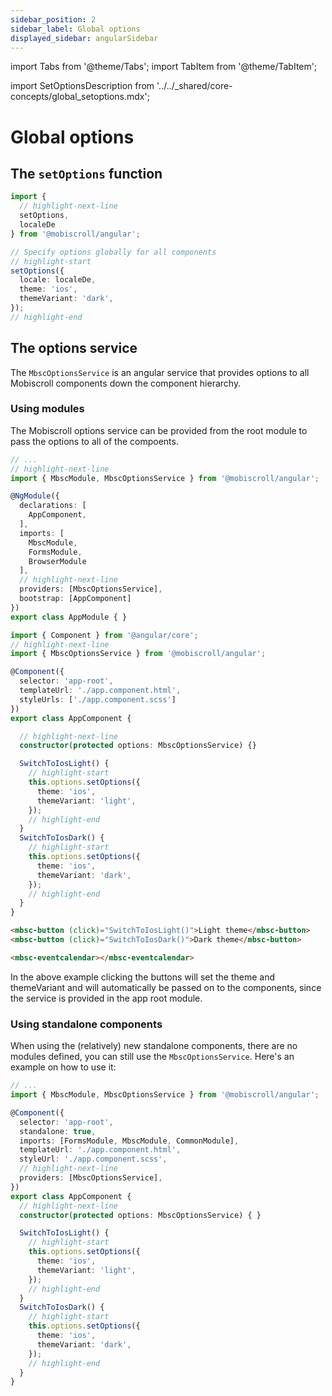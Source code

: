 ```yaml
---
sidebar_position: 2
sidebar_label: Global options
displayed_sidebar: angularSidebar
---
```


import Tabs from '@theme/Tabs';
import TabItem from '@theme/TabItem';

import SetOptionsDescription from '../../_shared/core-concepts/global_setoptions.mdx';

# Global options

## The `setOptions` function

<SetOptionsDescription />

```ts title="app.module.ts"
import {
  // highlight-next-line
  setOptions,
  localeDe
} from '@mobiscroll/angular';

// Specify options globally for all components
// highlight-start
setOptions({
  locale: localeDe,
  theme: 'ios',
  themeVariant: 'dark',
});
// highlight-end
```

## The options service

The `MbscOptionsService` is an angular service that provides options to all Mobiscroll components down the component hierarchy.

### Using modules

The Mobiscroll options service can be provided from the root module to pass the options to all of the compoents.

<Tabs label="Somelabel">
  <TabItem value="app.module" label="app.module.ts">

```ts
// ...
// highlight-next-line
import { MbscModule, MbscOptionsService } from '@mobiscroll/angular';

@NgModule({
  declarations: [
    AppComponent,
  ],
  imports: [
    MbscModule,
    FormsModule,
    BrowserModule
  ],
  // highlight-next-line
  providers: [MbscOptionsService],
  bootstrap: [AppComponent]
})
export class AppModule { }
```

  </TabItem>
  <TabItem value="app.component.ts" label="app.component.ts">

```ts
import { Component } from '@angular/core';
// highlight-next-line
import { MbscOptionsService } from '@mobiscroll/angular';

@Component({
  selector: 'app-root',
  templateUrl: './app.component.html',
  styleUrls: ['./app.component.scss']
})
export class AppComponent {

  // highlight-next-line
  constructor(protected options: MbscOptionsService) {}

  SwitchToIosLight() {
    // highlight-start
    this.options.setOptions({
      theme: 'ios',
      themeVariant: 'light',
    });
    // highlight-end
  }
  SwitchToIosDark() {
    // highlight-start
    this.options.setOptions({
      theme: 'ios',
      themeVariant: 'dark',
    });
    // highlight-end
  }
}

```

  </TabItem>
  <TabItem value="app.component.html" label="app.component.html">

```html
<mbsc-button (click)="SwitchToIosLight()">Light theme</mbsc-button>
<mbsc-button (click)="SwitchToIosDark()">Dark theme</mbsc-button>

<mbsc-eventcalendar></mbsc-eventcalendar>
```

  </TabItem>
</Tabs>

In the above example clicking the buttons will set the theme and themeVariant and will automatically be passed on to the components, since the service is provided in the app root module.


### Using standalone components

When using the (relatively) new standalone components, there are no modules defined, you can still use the `MbscOptionsService`. Here's an example on how to use it:

```ts title="app.component.ts"
// ...
import { MbscModule, MbscOptionsService } from '@mobiscroll/angular';

@Component({
  selector: 'app-root',
  standalone: true,
  imports: [FormsModule, MbscModule, CommonModule],
  templateUrl: './app.component.html',
  styleUrl: './app.component.scss',
  // highlight-next-line
  providers: [MbscOptionsService],
})
export class AppComponent {
  // highlight-next-line
  constructor(protected options: MbscOptionsService) { }

  SwitchToIosLight() {
    // highlight-start
    this.options.setOptions({
      theme: 'ios',
      themeVariant: 'light',
    });
    // highlight-end
  }
  SwitchToIosDark() {
    // highlight-start
    this.options.setOptions({
      theme: 'ios',
      themeVariant: 'dark',
    });
    // highlight-end
  }
}
```